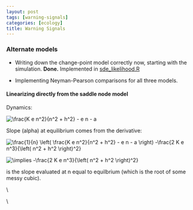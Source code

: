 ```yaml
---
layout: post
tags: [warning-signals]
categories: [ecology]
title: Warning Signals
---
```







 








### Alternate models

-   Writing down the change-point model correctly now, starting with the
    simulation. **Done.** Implemented in
    [sde\_likelihood.R](http://github.com/cboettig/structured-populations/blob/959b426292915ebc90222b971f8298870df5c912/R/sde_likelihood.R "http://github.com/cboettig/structured-populations/blob/959b426292915ebc90222b971f8298870df5c912/R/sde_likelihood.R")

-   Implementing Neyman-Pearson comparisons for all three models.

#### Linearizing directly from the saddle node model

Dynamics:

![ \\frac{K e n\^2}{n\^2 + h\^2} - e n - a
](http://openwetware.org/images/math/8/3/1/8313f708bcb8cef91bf83746d04c8941.png)

Slope (alpha) at equilibrium comes from the derivative:

![ \\frac{1}{n} \\left( \\frac{K e n\^2}{n\^2 + h\^2} - e n - a \\right)
-\\frac{2 K e n\^3}{\\left( n\^2 + h\^2 \\right)\^2}
](http://openwetware.org/images/math/f/9/9/f99debdc2a427e17fe5e2c5054996df2.png)

![ \\implies -\\frac{2 K e n\^3}{\\left( n\^2 + h\^2 \\right)\^2}
](http://openwetware.org/images/math/0/4/d/04dd614e5354123085866d3a9dd01000.png)

is the slope evaluated at n equal to equilbrium (which is the root of
some messy cubic).

\

\

